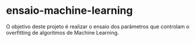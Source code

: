 # ensaio-machine-learning
O objetivo deste projeto é realizar o ensaio dos parâmetros que controlam o overfitting de algoritmos de Machine Learning.

